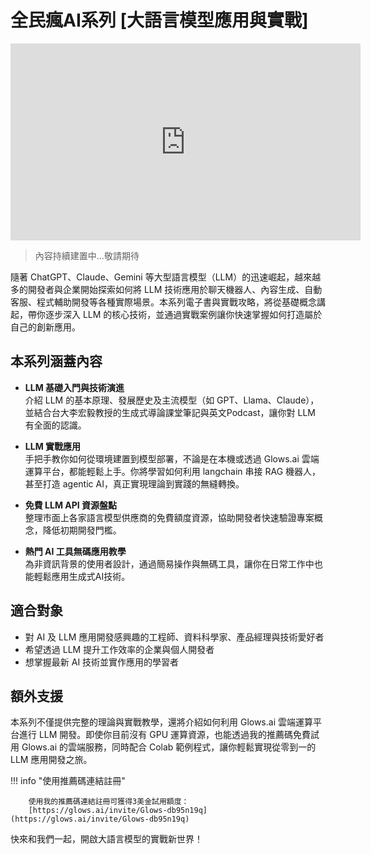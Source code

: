 # 全民瘋AI系列 [大語言模型應用與實戰]

<iframe width="560" height="315" src="https://www.youtube.com/embed/Sh6qzPU9HqY?si=A4_nigALModvZSG9" title="YouTube video player" frameborder="0" allow="accelerometer; autoplay; clipboard-write; encrypted-media; gyroscope; picture-in-picture; web-share" referrerpolicy="strict-origin-when-cross-origin" allowfullscreen></iframe>

> 內容持續建置中...敬請期待

隨著 ChatGPT、Claude、Gemini 等大型語言模型（LLM）的迅速崛起，越來越多的開發者與企業開始探索如何將 LLM 技術應用於聊天機器人、內容生成、自動客服、程式輔助開發等各種實際場景。本系列電子書與實戰攻略，將從基礎概念講起，帶你逐步深入 LLM 的核心技術，並通過實戰案例讓你快速掌握如何打造屬於自己的創新應用。

## 本系列涵蓋內容

- **LLM 基礎入門與技術演進**  
  介紹 LLM 的基本原理、發展歷史及主流模型（如 GPT、Llama、Claude），並結合台大李宏毅教授的生成式導論課堂筆記與英文Podcast，讓你對 LLM 有全面的認識。

- **LLM 實戰應用**  
  手把手教你如何從環境建置到模型部署，不論是在本機或透過 Glows.ai 雲端運算平台，都能輕鬆上手。你將學習如何利用 langchain 串接 RAG 機器人，甚至打造 agentic AI，真正實現理論到實踐的無縫轉換。

- **免費 LLM API 資源盤點**  
  整理市面上各家語言模型供應商的免費額度資源，協助開發者快速驗證專案概念，降低初期開發門檻。

- **熱門 AI 工具無碼應用教學**  
  為非資訊背景的使用者設計，通過簡易操作與無碼工具，讓你在日常工作中也能輕鬆應用生成式AI技術。

## 適合對象

- 對 AI 及 LLM 應用開發感興趣的工程師、資料科學家、產品經理與技術愛好者
- 希望透過 LLM 提升工作效率的企業與個人開發者
- 想掌握最新 AI 技術並實作應用的學習者

## 額外支援

本系列不僅提供完整的理論與實戰教學，還將介紹如何利用 Glows.ai 雲端運算平台進行 LLM 開發。即使你目前沒有 GPU 運算資源，也能透過我的推薦碼免費試用 Glows.ai 的雲端服務，同時配合 Colab 範例程式，讓你輕鬆實現從零到一的 LLM 應用開發之旅。

!!! info "使用推薦碼連結註冊"

        使用我的推薦碼連結註冊可獲得3美金試用額度：
        [https://glows.ai/invite/Glows-db95n19q](https://glows.ai/invite/Glows-db95n19q)

快來和我們一起，開啟大語言模型的實戰新世界！
